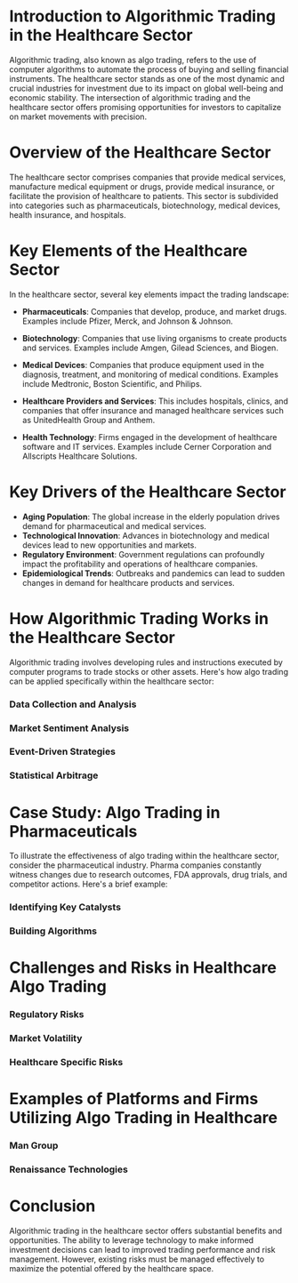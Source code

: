 # Introduction to Algorithmic Trading in the Healthcare Sector

Algorithmic trading, also known as algo trading, refers to the use of computer algorithms to automate the process of buying and selling financial instruments. The healthcare sector stands as one of the most dynamic and crucial industries for investment due to its impact on global well-being and economic stability. The intersection of algorithmic trading and the healthcare sector offers promising opportunities for investors to capitalize on market movements with precision.

# Overview of the Healthcare Sector

The healthcare sector comprises companies that provide medical services, manufacture medical equipment or drugs, provide medical insurance, or facilitate the provision of healthcare to patients. This sector is subdivided into categories such as pharmaceuticals, biotechnology, medical devices, health insurance, and hospitals.

# Key Elements of the Healthcare Sector

In the healthcare sector, several key elements impact the trading landscape:

- **Pharmaceuticals**: Companies that develop, produce, and market drugs. Examples include Pfizer, Merck, and Johnson & Johnson.

- **Biotechnology**: Companies that use living organisms to create products and services. Examples include Amgen, Gilead Sciences, and Biogen.

- **Medical Devices**: Companies that produce equipment used in the diagnosis, treatment, and monitoring of medical conditions. Examples include Medtronic, Boston Scientific, and Philips.

- **Healthcare Providers and Services**: This includes hospitals, clinics, and companies that offer insurance and managed healthcare services such as UnitedHealth Group and Anthem.

- **Health Technology**: Firms engaged in the development of healthcare software and IT services. Examples include Cerner Corporation and Allscripts Healthcare Solutions.

# Key Drivers of the Healthcare Sector

- **Aging Population**: The global increase in the elderly population drives demand for pharmaceutical and medical services.
- **Technological Innovation**: Advances in biotechnology and medical devices lead to new opportunities and markets.
- **Regulatory Environment**: Government regulations can profoundly impact the profitability and operations of healthcare companies.
- **Epidemiological Trends**: Outbreaks and pandemics can lead to sudden changes in demand for healthcare products and services.

# How Algorithmic Trading Works in the Healthcare Sector

Algorithmic trading involves developing rules and instructions executed by computer programs to trade stocks or other assets. Here's how algo trading can be applied specifically within the healthcare sector:

### Data Collection and Analysis

### Market Sentiment Analysis

### Event-Driven Strategies

### Statistical Arbitrage

# Case Study: Algo Trading in Pharmaceuticals

To illustrate the effectiveness of algo trading within the healthcare sector, consider the pharmaceutical industry. Pharma companies constantly witness changes due to research outcomes, FDA approvals, drug trials, and competitor actions. Here's a brief example:

### Identifying Key Catalysts

### Building Algorithms

# Challenges and Risks in Healthcare Algo Trading

### Regulatory Risks

### Market Volatility

### Healthcare Specific Risks

# Examples of Platforms and Firms Utilizing Algo Trading in Healthcare

### Man Group

### Renaissance Technologies

# Conclusion

Algorithmic trading in the healthcare sector offers substantial benefits and opportunities. The ability to leverage technology to make informed investment decisions can lead to improved trading performance and risk management. However, existing risks must be managed effectively to maximize the potential offered by the healthcare space.

